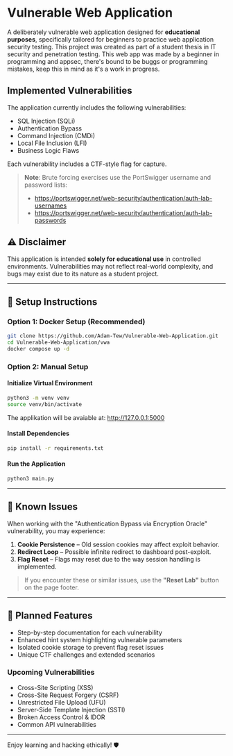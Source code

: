# Vulnerable Web Application

A deliberately vulnerable web application designed for **educational purposes**, specifically tailored for beginners to practice web application security testing. This project was created as part of a student thesis in IT security and penetration testing. This web app was made by a beginner in programming and appsec, there's bound to be buggs or programming mistakes, keep this in mind as it's a work in progress.

## Implemented Vulnerabilities

The application currently includes the following vulnerabilities:

- SQL Injection (SQLi)
- Authentication Bypass
- Command Injection (CMDi)
- Local File Inclusion (LFI)
- Business Logic Flaws

Each vulnerability includes a CTF-style flag for capture.

> **Note**: Brute forcing exercises use the PortSwigger username and password lists:
> - https://portswigger.net/web-security/authentication/auth-lab-usernames
> - https://portswigger.net/web-security/authentication/auth-lab-passwords

## ⚠️ Disclaimer

This application is intended **solely for educational use** in controlled environments. Vulnerabilities may not reflect real-world complexity, and bugs may exist due to its nature as a student project.

---

## 🚀 Setup Instructions

### Option 1: Docker Setup (Recommended)

```bash
git clone https://github.com/Adam-Tew/Vulnerable-Web-Application.git
cd Vulnerable-Web-Application/vwa
docker compose up -d
```

### Option 2: Manual Setup

#### Initialize Virtual Environment

```bash
python3 -m venv venv
source venv/bin/activate
```
The applikation will be avaiable at: http://127.0.0.1:5000

#### Install Dependencies

```bash
pip install -r requirements.txt
```

#### Run the Application

```bash
python3 main.py
```

---

## 🐛 Known Issues

When working with the "Authentication Bypass via Encryption Oracle" vulnerability, you may experience:

1. **Cookie Persistence** – Old session cookies may affect exploit behavior.
2. **Redirect Loop** – Possible infinite redirect to dashboard post-exploit.
3. **Flag Reset** – Flags may reset due to the way session handling is implemented.

> If you encounter these or similar issues, use the **"Reset Lab"** button on the page footer.

---

## 📅 Planned Features

- Step-by-step documentation for each vulnerability
- Enhanced hint system highlighting vulnerable parameters
- Isolated cookie storage to prevent flag reset issues
- Unique CTF challenges and extended scenarios

### Upcoming Vulnerabilities

- Cross-Site Scripting (XSS)
- Cross-Site Request Forgery (CSRF)
- Unrestricted File Upload (UFU)
- Server-Side Template Injection (SSTI)
- Broken Access Control & IDOR
- Common API vulnerabilities

---

Enjoy learning and hacking ethically! 🛡️
